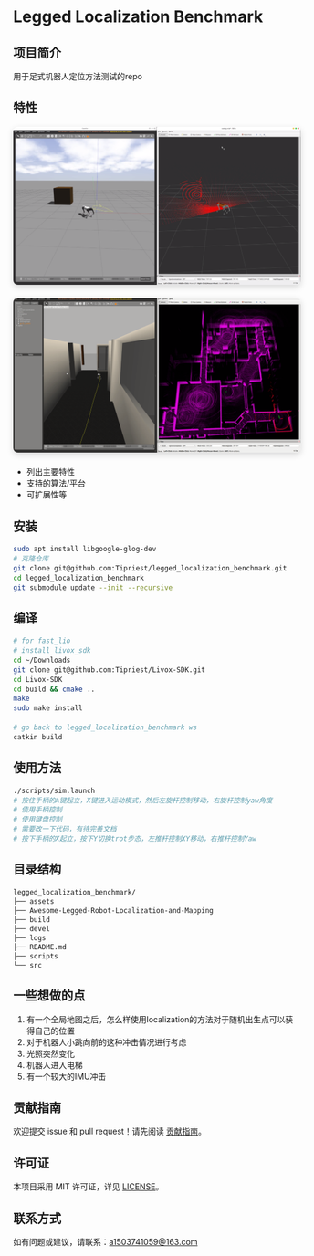 # Legged Localization Benchmark

## 项目简介
用于足式机器人定位方法测试的repo

## 特性
<div align="center" style="margin: 20px 0;">
  <img src="assets/images/go1l2.png"
       alt="go1l2 model" 
       title="go1l2 model"
       width="800" 
       style="max-width: 100%; height: auto; border-radius: 8px; box-shadow: 0 4px 12px rgba(0,0,0,0.15);"
       loading="lazy"/>
</div>
<div align="center" style="margin: 20px 0;">
  <img src="assets/images/fastlio.png" 
       alt="fastlio" 
       title="fastlio"
       width="800" 
       style="max-width: 100%; height: auto; border-radius: 8px; box-shadow: 0 4px 12px rgba(0,0,0,0.15);"
       loading="lazy"/>
</div>

- 列出主要特性
- 支持的算法/平台
- 可扩展性等

## 安装

```bash
sudo apt install libgoogle-glog-dev
# 克隆仓库
git clone git@github.com:Tipriest/legged_localization_benchmark.git
cd legged_localization_benchmark
git submodule update --init --recursive
```


## 编译

```bash
# for fast_lio
# install livox_sdk
cd ~/Downloads
git clone git@github.com:Tipriest/Livox-SDK.git
cd Livox-SDK
cd build && cmake ..
make
sudo make install

# go back to legged_localization_benchmark ws
catkin build
```

## 使用方法

```bash
./scripts/sim.launch
# 按住手柄的A键起立，X键进入运动模式，然后左旋杆控制移动，右旋杆控制yaw角度
# 使用手柄控制
# 使用键盘控制
# 需要改一下代码，有待完善文档
# 按下手柄的X起立，按下Y切换trot步态，左推杆控制XY移动，右推杆控制Yaw
```

<!-- 详细用法请参考 [文档](docs/) 或代码注释。 -->

## 目录结构

```
legged_localization_benchmark/
├── assets
├── Awesome-Legged-Robot-Localization-and-Mapping
├── build
├── devel
├── logs
├── README.md
├── scripts
└── src
```

## 一些想做的点
1. 有一个全局地图之后，怎么样使用localization的方法对于随机出生点可以获得自己的位置
2. 对于机器人小跳向前的这种冲击情况进行考虑
3. 光照突然变化
4. 机器人进入电梯
5. 有一个较大的IMU冲击



## 贡献指南

欢迎提交 issue 和 pull request！请先阅读 [贡献指南](CONTRIBUTING.md)。

## 许可证

本项目采用 MIT 许可证，详见 [LICENSE](LICENSE)。

## 联系方式

如有问题或建议，请联系：a1503741059@163.com

